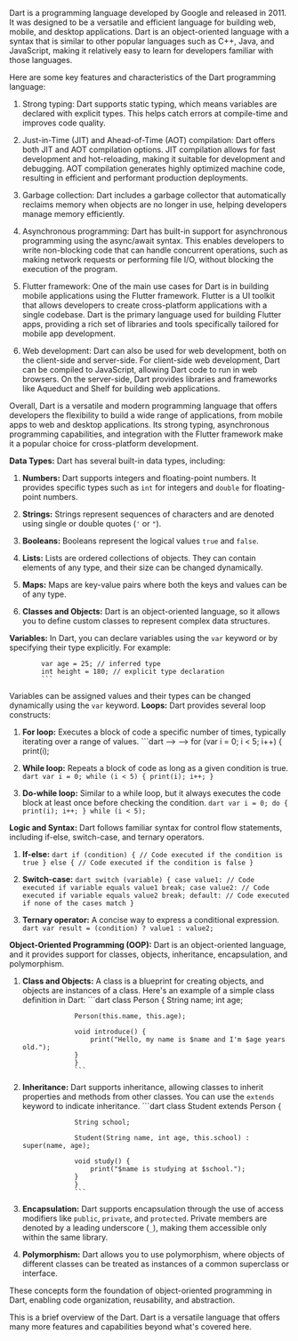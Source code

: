 
Dart is a programming language developed by Google and released in 2011. It was designed to be a versatile and efficient language for building web, mobile, and desktop applications. Dart is an object-oriented language with a syntax that is similar to other popular languages such as C++, Java, and JavaScript, making it relatively easy to learn for developers familiar with those languages.

Here are some key features and characteristics of the Dart programming language:

1. Strong typing: Dart supports static typing, which means variables are declared with explicit types. This helps catch errors at compile-time and improves code quality.

2. Just-in-Time (JIT) and Ahead-of-Time (AOT) compilation: Dart offers both JIT and AOT compilation options. JIT compilation allows for fast development and hot-reloading, making it suitable for development and debugging. AOT compilation generates highly optimized machine code, resulting in efficient and performant production deployments.

3. Garbage collection: Dart includes a garbage collector that automatically reclaims memory when objects are no longer in use, helping developers manage memory efficiently.

4. Asynchronous programming: Dart has built-in support for asynchronous programming using the async/await syntax. This enables developers to write non-blocking code that can handle concurrent operations, such as making network requests or performing file I/O, without blocking the execution of the program.

5. Flutter framework: One of the main use cases for Dart is in building mobile applications using the Flutter framework. Flutter is a UI toolkit that allows developers to create cross-platform applications with a single codebase. Dart is the primary language used for building Flutter apps, providing a rich set of libraries and tools specifically tailored for mobile app development.

6. Web development: Dart can also be used for web development, both on the client-side and server-side. For client-side web development, Dart can be compiled to JavaScript, allowing Dart code to run in web browsers. On the server-side, Dart provides libraries and frameworks like Aqueduct and Shelf for building web applications.

Overall, Dart is a versatile and modern programming language that offers developers the flexibility to build a wide range of applications, from mobile apps to web and desktop applications. Its strong typing, asynchronous programming capabilities, and integration with the Flutter framework make it a popular choice for cross-platform development.


**Data Types:**
Dart has several built-in data types, including:

1. **Numbers:** Dart supports integers and floating-point numbers. It provides specific types such as `int` for integers and `double` for floating-point numbers.

2. **Strings:** Strings represent sequences of characters and are denoted using single or double quotes (`'` or `"`).

3. **Booleans:** Booleans represent the logical values `true` and `false`.

4. **Lists:** Lists are ordered collections of objects. They can contain elements of any type, and their size can be changed dynamically.

5. **Maps:** Maps are key-value pairs where both the keys and values can be of any type.

6. **Classes and Objects:** Dart is an object-oriented language, so it allows you to define custom classes to represent complex data structures.

**Variables:**
In Dart, you can declare variables using the `var` keyword or by specifying their type explicitly. For example:
            
            var age = 25; // inferred type
            int height = 180; // explicit type declaration
            ```
Variables can be assigned values and their types can be changed dynamically using the `var` keyword.
**Loops:**
 Dart provides several loop constructs:
1. **For loop:** Executes a block of code a specific number of times, typically iterating over a range of values.
                            ```dart --> -->
                for (var i = 0; i < 5; i++) {
                print(i);

2. **While loop:** Repeats a block of code as long as a given condition is true.
                ```dart
                var i = 0;
                while (i < 5) {
                print(i);
                i++;
                }
                ```

3. **Do-while loop:** Similar to a while loop, but it always executes the code block at least once before checking the condition.
                ```dart
                var i = 0;
                do {
                print(i);
                i++;
                } while (i < 5);
                ```

**Logic and Syntax:**
Dart follows familiar syntax for control flow statements, including if-else, switch-case, and ternary operators.

1. **If-else:**
                    ```dart
                    if (condition) {
                    // Code executed if the condition is true
                    } else {
                    // Code executed if the condition is false
                    }
                    ```

2. **Switch-case:**
                    ```dart
                    switch (variable) {
                    case value1:
                        // Code executed if variable equals value1
                        break;
                    case value2:
                        // Code executed if variable equals value2
                        break;
                    default:
                        // Code executed if none of the cases match
                    }
                    ```

3. **Ternary operator:** A concise way to express a conditional expression.
                    ```dart
                    var result = (condition) ? value1 : value2;
                    ```

**Object-Oriented Programming (OOP):**
Dart is an object-oriented language, and it provides support for classes, objects, inheritance, encapsulation, and polymorphism.

1. **Class and Objects:**
A class is a blueprint for creating objects, and objects are instances of a class. Here's an example of a simple class definition in Dart:
                    ```dart
                    class Person {
                    String name;
                    int age;

                    Person(this.name, this.age);

                    void introduce() {
                        print("Hello, my name is $name and I'm $age years old.");
                    }
                    }
                    ```

2. **Inheritance:**
Dart supports inheritance, allowing classes to inherit properties and methods from other classes. You can use the `extends` keyword to indicate inheritance.
                    ```dart
                    class Student extends Person {
                    

                    String school;

                    Student(String name, int age, this.school) : super(name, age);

                    void study() {
                        print("$name is studying at $school.");
                    }
                    }
                    ```

3. **Encapsulation:**
Dart supports encapsulation through the use of access modifiers like `public`, `private`, and `protected`. Private members are denoted by a leading underscore (`_`), making them accessible only within the same library.

4. **Polymorphism:**
Dart allows you to use polymorphism, where objects of different classes can be treated as instances of a common superclass or interface.

These concepts form the foundation of object-oriented programming in Dart, enabling code organization, reusability, and abstraction.

This is a brief overview of the Dart. Dart is a versatile language that offers many more features and capabilities beyond what's covered here.

